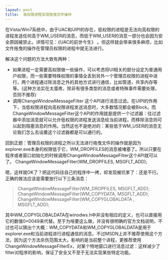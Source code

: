 ```yaml
---
layout: post
title:  高权限进程实现拖曳文件操作
---
```


在Vista/Win7系统中，由于UAC和UIPI的存在，低权限的进程是无法向高权限的进程发送任何高于WM_USER的消息，而低于WM_USER的消息一部分也会因为安全原因被禁止。详情可见：《UAC的前世今生》 。但这样就会带来很多麻烦，比如文件拖曳的操作在管理员权限的进程中就无法进行。

解决这个问题的方法大致有两种：

* 如果进程一定需要高权限做一些操作，可以考虑将UI相关的部分设定为普通用户权限，而一些需要特殊权限的事情全丢到另外一个管理员权限的进程中进行，两个进程通过除消息之外的其他方式进行通信，比如管道，共享内存等等。(这种方法实在太蛋疼，除非有很多类型的消息或者特殊事件需要处理，否则不推荐)
* 调用ChangeWindowMessageFilter 这个API进行消息过滤。在UIPI的作用下，当低权限进程向高权限进程发送消息时，大多数情况都会被Block。而ChangeWindowMessageFilter这个API的作用就是提供一个过滤器：往过滤器中添加消息就可以允许低权限的进程发送消息给当前进程，而移除消息则可以起到阻塞消息的作用。当然这也不是绝对的：某些低于WM_USER的消息无论我们怎么去设置这个过滤器都是可以通行的。

回到正题：管理员权限的进程之所以无法进行拖曳文件的操作就是因为explorer.exe本身的权限低于它，WM_DROPFILES的消息被堵塞了。所以只要在程序或者窗口初始化的时候调用ChangeWindowMessageFilter这个API就可以了。
ChangeWindowMessageFilter(WM_DROPFILES, MSGFLT_ADD);

嗯，这样就OK了？把这代码往自己的程序中一拷，却发现被坑爹了：还是不行。正确的做法应该是需要放行以下三条消息：

> ChangeWindowMessageFilter(WM_DROPFILES, MSGFLT_ADD);
ChangeWindowMessageFilter(WM_COPYDATA, MSGFLT_ADD);
ChangeWindowMessageFilter(WM_COPYGLOBALDATA , MSGFLT_ADD);

其中WM_COPYGLOBALDATA在winodws.h中并没有相应的定义，也可以直接用它的数值0×0049来代替。至于为啥要这么做，并没有很明确的官方文档说明，不过也可以猜出个大概：WM_COPYDATA和WM_COPYGLOBALDATA是用于explorer.exe和当前进程进行进程通信的消息。不过MSDN上并不推荐使用这个方法，因为这个方法杀伤范围太大，影响的是当前整个进程，更推荐使用ChangeWindowMessageFilterEx，对某个特地窗口进行消息过滤：这样减少了filter对程序的影响，保证了安全又不至于无法实现某些特定功能。 
